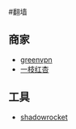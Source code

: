 #翻墙

## 商家
* [greenvpn](https://www.greenjsq.me)
* [一枝红杏](https://www.yizhihongxing.com/index.html)

## 工具
* [shadowrocket](https://itunes.apple.com/cn/app/shadowrocket/id932747118?mt=8)
